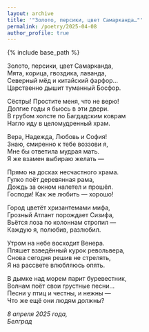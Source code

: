 ```yaml
---
layout: archive
title: '"Золото, персики, цвет Самарканда…"'
permalink: /poetry/2025-04-08
author_profile: true
---
```


{% include base_path %}

Золото, персики, цвет Самарканда, <br>
Мята, корица, гвоздика, лаванда, <br>
Северный мёд и китайский фарфор… <br>
Царственно дышит туманный Босфор. <br>

Сёстры! Простите меня, что не верю! <br>
Долгие годы я бьюсь в эти двери. <br>
В грубом холсте по Багдадским коврам <br>
Нагло иду в целомудренный храм. <br>

Вера, Надежда, Любовь и София! <br>
Знаю, смиренно к тебе воззови я, <br>
Мне бы ответила мудрая мать. <br>
Я же взамен выбираю желать — <br>

Прямо на досках несчастного храма. <br>
Гулко поёт деревянная рама, <br>
Дождь за окном налетел и прошёл. <br>
Господи! Как же любить — хорошо! <br>

Город цветёт хризантемами мифа, <br>
Грозный Атлант порождает Сизифа, <br>
Вьётся лоза по колоннам стропил — <br>
Каждую я, полюбив, разлюбил. <br>

Утром на небе восходит Венера. <br>
Пляшет взведённый курок револьвера, <br>
Снова сегодня решив не стрелять, <br>
Я на рассвете влюбляюсь опять. <br>

В дымке над морем парит буревестник, <br>
Волнам поёт свои грустные песни… <br>
Песни у птиц и честны, и нежны — <br>
Что же ещё они людям должны? <br>

<i>8 апреля 2025 года,</i> <br>
<i>Белград</i>